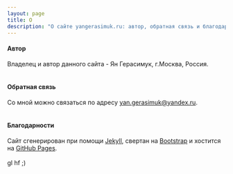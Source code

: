 ```yaml
---
layout: page
title: О
description: "О сайте yangerasimuk.ru: автор, обратная связь и благодарности"
---
```


#### Автор
Владелец и автор данного сайта - Ян Герасимук, г.Москва, Россия.
<br />
<br />
#### Обратная связь
Со мной можно связаться по адресу [yan.gerasimuk@yandex.ru](mailto:yan.gerasimuk@yandex.ru).
<br />
<br />
#### Благодарности
Сайт сгенерирован при помощи [Jekyll](https://jekyllrb.com), свертан на [Bootstrap](https://getbootstrap.com) и хостится на [GitHub Pages](https://pages.github.com).
<br />
<br />
gl hf ;)